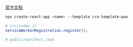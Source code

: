 <!--
title: 32-PWA
sort:
-->

[官方文档](https://create-react-app.dev/docs/making-a-progressive-web-app/)

```bash
npx create-react-app <name> --template cra-template-pwa

# src/index.js
serviceWorkerRegistration.register();

# public/manifest.json
```

